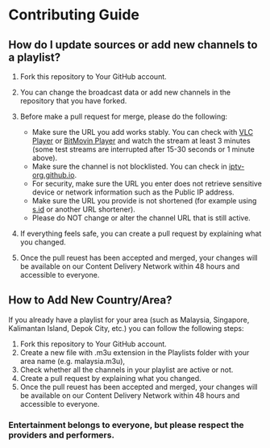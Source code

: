# Contributing Guide

## How do I update sources or add new channels to a playlist?

1. Fork this repository to Your GitHub account.
2. You can change the broadcast data or add new channels in the repository that you have forked.
3. Before make a pull request for merge, please do the following:

   - Make sure the URL you add works stably. You can check with [VLC Player](https://www.videolan.org/vlc/index.html) or [BitMovin Player](https://bitmovin.com/demos/stream-test) and watch the stream at least 3 minutes (some test streams are interrupted after 15-30 seconds or 1 minute above).
   - Make sure the channel is not blocklisted. You can check in [iptv-org.github.io](https://iptv-org.github.io/).
   - For security, make sure the URL you enter does not retrieve sensitive device or network information such as the Public IP address.
   - Make sure the URL you provide is not shortened (for example using [s.id](https://home.s.id/en) or another URL shortener).
   - Please do NOT change or alter the channel URL that is still active.

4. If everything feels safe, you can create a pull request by explaining what you changed.
5. Once the pull reuest has been accepted and merged, your changes will be available on our Content Delivery Network within 48 hours and accessible to everyone.


## How to Add New Country/Area?

If you already have a playlist for your area (such as Malaysia, Singapore, Kalimantan Island, Depok City, etc.) you can follow the following steps:

1. Fork this repository to Your GitHub account.
2. Create a new file with .m3u extension in the Playlists folder with your area name (e.g. malaysia.m3u),
3. Check whether all the channels in your playlist are active or not.
4. Create a pull request by explaining what you changed.
5. Once the pull reuest has been accepted and merged, your changes will be available on our Content Delivery Network within 48 hours and accessible to everyone.

### Entertainment belongs to everyone, but please respect the providers and performers.
